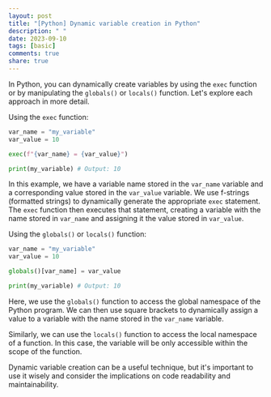 ```yaml
---
layout: post
title: "[Python] Dynamic variable creation in Python"
description: " "
date: 2023-09-10
tags: [basic]
comments: true
share: true
---
```


In Python, you can dynamically create variables by using the `exec` function or by manipulating the `globals()` or `locals()` function. Let's explore each approach in more detail.

Using the `exec` function:
```python
var_name = "my_variable"
var_value = 10

exec(f"{var_name} = {var_value}")

print(my_variable) # Output: 10
```

In this example, we have a variable name stored in the `var_name` variable and a corresponding value stored in the `var_value` variable. We use f-strings (formatted strings) to dynamically generate the appropriate `exec` statement. The `exec` function then executes that statement, creating a variable with the name stored in `var_name` and assigning it the value stored in `var_value`.

Using the `globals()` or `locals()` function:
```python
var_name = "my_variable"
var_value = 10

globals()[var_name] = var_value

print(my_variable) # Output: 10
```

Here, we use the `globals()` function to access the global namespace of the Python program. We can then use square brackets to dynamically assign a value to a variable with the name stored in the `var_name` variable.

Similarly, we can use the `locals()` function to access the local namespace of a function. In this case, the variable will be only accessible within the scope of the function.

Dynamic variable creation can be a useful technique, but it's important to use it wisely and consider the implications on code readability and maintainability.